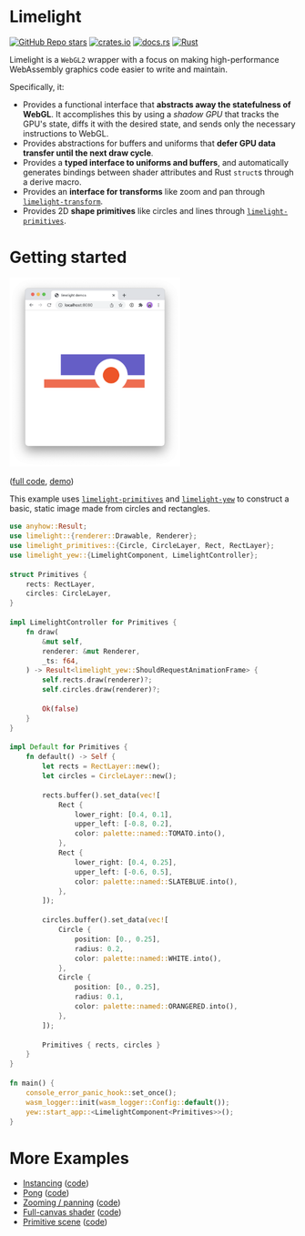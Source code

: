 # Limelight

[![GitHub Repo stars](https://img.shields.io/github/stars/drifting-in-space/limelight?style=social)](https://github.com/drifting-in-space/limelight)
[![crates.io](https://img.shields.io/crates/v/limelight.svg)](https://crates.io/crates/limelight)
[![docs.rs](https://img.shields.io/badge/docs-release-brightgreen)](https://docs.rs/limelight/)
[![Rust](https://github.com/drifting-in-space/limelight/actions/workflows/rust.yml/badge.svg)](https://github.com/drifting-in-space/limelight/actions/workflows/rust.yml)

Limelight is a `WebGL2` wrapper with a focus on making high-performance WebAssembly graphics code easier to write and maintain.

Specifically, it:
- Provides a functional interface that **abstracts away the statefulness of WebGL**.
  It accomplishes this by using a *shadow GPU* that tracks the GPU's state, diffs it with the
  desired state, and sends only the necessary instructions to WebGL.
- Provides abstractions for buffers and uniforms that **defer GPU data transfer until the next draw cycle**.
- Provides a **typed interface to uniforms and buffers**, and automatically generates bindings
  between shader attributes and Rust `struct`s through a derive macro.
- Provides an **interface for transforms** like zoom and pan through [`limelight-transform`](https://github.com/drifting-in-space/limelight/tree/main/transform).
- Provides 2D **shape primitives** like circles and lines through [`limelight-primitives`](https://github.com/drifting-in-space/limelight/tree/main/primitives).

# Getting started

<a href="https://drifting-in-space.github.io/limelight/05-primitives/"><img style="width: 300px;" src="https://github.com/drifting-in-space/limelight/raw/main/assets/05-primitives.png" alt="Abstract art made from circles and rectangles." /></a>

([full code](https://github.com/drifting-in-space/limelight/tree/main/examples/05-primitives),
[demo](https://drifting-in-space.github.io/limelight/05-primitives/))

This example uses [`limelight-primitives`](https://github.com/drifting-in-space/limelight/tree/main/primitives)
and [`limelight-yew`](https://github.com/drifting-in-space/limelight/tree/main/yew) to construct a basic, static image
made from circles and rectangles.

```rust
use anyhow::Result;
use limelight::{renderer::Drawable, Renderer};
use limelight_primitives::{Circle, CircleLayer, Rect, RectLayer};
use limelight_yew::{LimelightComponent, LimelightController};

struct Primitives {
    rects: RectLayer,
    circles: CircleLayer,
}

impl LimelightController for Primitives {
    fn draw(
        &mut self,
        renderer: &mut Renderer,
        _ts: f64,
    ) -> Result<limelight_yew::ShouldRequestAnimationFrame> {
        self.rects.draw(renderer)?;
        self.circles.draw(renderer)?;

        Ok(false)
    }
}

impl Default for Primitives {
    fn default() -> Self {
        let rects = RectLayer::new();
        let circles = CircleLayer::new();

        rects.buffer().set_data(vec![
            Rect {
                lower_right: [0.4, 0.1],
                upper_left: [-0.8, 0.2],
                color: palette::named::TOMATO.into(),
            },
            Rect {
                lower_right: [0.4, 0.25],
                upper_left: [-0.6, 0.5],
                color: palette::named::SLATEBLUE.into(),
            },
        ]);

        circles.buffer().set_data(vec![
            Circle {
                position: [0., 0.25],
                radius: 0.2,
                color: palette::named::WHITE.into(),
            },
            Circle {
                position: [0., 0.25],
                radius: 0.1,
                color: palette::named::ORANGERED.into(),
            },
        ]);

        Primitives { rects, circles }
    }
}

fn main() {
    console_error_panic_hook::set_once();
    wasm_logger::init(wasm_logger::Config::default());
    yew::start_app::<LimelightComponent<Primitives>>();
}
```

# More Examples

- [Instancing](https://drifting-in-space.github.io/limelight/instances/) ([code](https://github.com/drifting-in-space/limelight/tree/main/examples/instances))
- [Pong](https://drifting-in-space.github.io/limelight/pong/)  ([code](https://github.com/drifting-in-space/limelight/tree/main/examples/pong))
- [Zooming / panning](https://drifting-in-space.github.io/limelight/zoom-pan/) ([code](https://github.com/drifting-in-space/limelight/tree/main/examples/zoom-pan))
- [Full-canvas shader](https://drifting-in-space.github.io/limelight/shaderfun/) ([code](https://github.com/drifting-in-space/limelight/tree/main/examples/shaderfun))
- [Primitive scene](https://drifting-in-space.github.io/limelight/primitive-scene/) ([code](https://github.com/drifting-in-space/limelight/tree/main/examples/primitive-scene))
